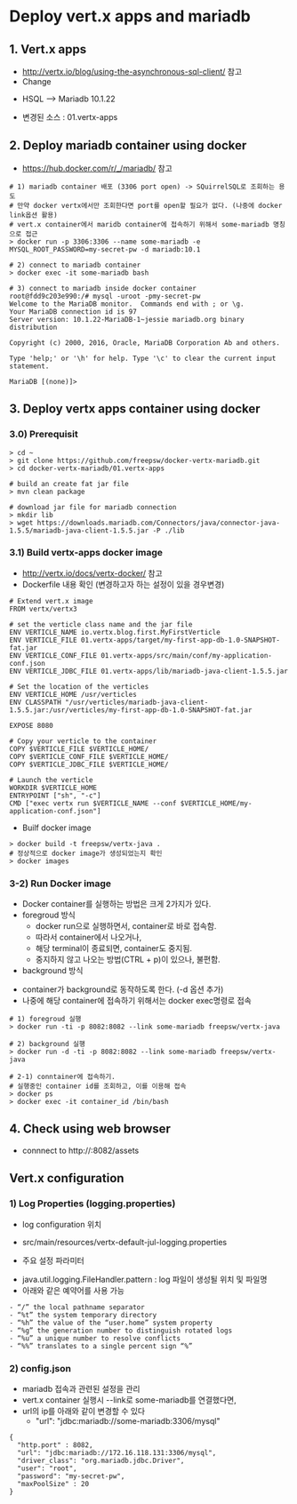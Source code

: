 # Deploy vert.x apps and mariadb

## 1. Vert.x apps
 - http://vertx.io/blog/using-the-asynchronous-sql-client/ 참고
 - Change
  * HSQL --> Mariadb 10.1.22
 - 변경된 소스 : 01.vertx-apps


## 2. Deploy mariadb container using docker
 - https://hub.docker.com/r/_/mariadb/ 참고
 ```
 # 1) mariadb container 배포 (3306 port open) -> SQuirrelSQL로 조회하는 용도
 # 만약 docker vertx에서만 조회한다면 port를 open할 필요가 없다. (나중에 docker link옵션 활용)
 # vert.x container에서 maridb container에 접속하기 위해서 some-mariadb 명칭으로 접근
 > docker run -p 3306:3306 --name some-mariadb -e MYSQL_ROOT_PASSWORD=my-secret-pw -d mariadb:10.1

 # 2) connect to mariadb container
 > docker exec -it some-mariadb bash

 # 3) connect to mariadb inside docker container
 root@fdd9c203e990:/# mysql -uroot -pmy-secret-pw  
 Welcome to the MariaDB monitor.  Commands end with ; or \g.
 Your MariaDB connection id is 97
 Server version: 10.1.22-MariaDB-1~jessie mariadb.org binary distribution

 Copyright (c) 2000, 2016, Oracle, MariaDB Corporation Ab and others.

 Type 'help;' or '\h' for help. Type '\c' to clear the current input statement.

 MariaDB [(none)]>
 ```

## 3. Deploy vertx apps container using docker
### 3.0) Prerequisit
 ```
 > cd ~
 > git clone https://github.com/freepsw/docker-vertx-mariadb.git
 > cd docker-vertx-mariadb/01.vertx-apps

 # build an create fat jar file
 > mvn clean package

 # download jar file for mariadb connection
 > mkdir lib
 > wget https://downloads.mariadb.com/Connectors/java/connector-java-1.5.5/mariadb-java-client-1.5.5.jar -P ./lib
 ```

### 3.1) Build vertx-apps docker image
 - http://vertx.io/docs/vertx-docker/ 참고
 - Dockerfile 내용 확인 (변경하고자 하는 설정이 있을 경우변경)
 ```
 # Extend vert.x image
 FROM vertx/vertx3

 # set the verticle class name and the jar file
 ENV VERTICLE_NAME io.vertx.blog.first.MyFirstVerticle
 ENV VERTICLE_FILE 01.vertx-apps/target/my-first-app-db-1.0-SNAPSHOT-fat.jar
 ENV VERTICLE_CONF_FILE 01.vertx-apps/src/main/conf/my-application-conf.json
 ENV VERTICLE_JDBC_FILE 01.vertx-apps/lib/mariadb-java-client-1.5.5.jar

 # Set the location of the verticles
 ENV VERTICLE_HOME /usr/verticles
 ENV CLASSPATH "/usr/verticles/mariadb-java-client-1.5.5.jar:/usr/verticles/my-first-app-db-1.0-SNAPSHOT-fat.jar

 EXPOSE 8080

 # Copy your verticle to the container
 COPY $VERTICLE_FILE $VERTICLE_HOME/
 COPY $VERTICLE_CONF_FILE $VERTICLE_HOME/
 COPY $VERTICLE_JDBC_FILE $VERTICLE_HOME/

 # Launch the verticle
 WORKDIR $VERTICLE_HOME
 ENTRYPOINT ["sh", "-c"]
 CMD ["exec vertx run $VERTICLE_NAME --conf $VERTICLE_HOME/my-application-conf.json"]
 ```
 - Builf docker image
 ```
 > docker build -t freepsw/vertx-java .
 # 정상적으로 docker image가 생성되었는지 확인
 > docker images
 ```

### 3-2) Run Docker image
 - Docker container를 실행하는 방법은 크게 2가지가 있다.
 - foregroud 방식
   * docker run으로 실행하면서, container로 바로 접속함.
   * 따라서 container에서 나오거나,
   * 해당 terminal이 종료되면, container도 중지됨.
   * 중지하지 않고 나오는 방법(CTRL + p)이 있으나, 불편함.
  - background 방식
   * container가 background로 동작하도록 한다. (-d 옵션 추가)
   * 나중에 해당 container에 접속하기 위해서는 docker exec명령로 접속

 ```
 # 1) foregroud 실행
 > docker run -ti -p 8082:8082 --link some-mariadb freepsw/vertx-java

 # 2) background 실행
 > docker run -d -ti -p 8082:8082 --link some-mariadb freepsw/vertx-java

 # 2-1) conntainer에 접속하기.
 # 실행중인 container id를 조회하고, 이를 이용해 접속
 > docker ps
 > docker exec -it container_id /bin/bash

 ```

## 4. Check using web browser
 - connnect to http://<ip>:8082/assets



## Vert.x configuration
### 1) Log Properties (logging.properties)
 - log configuration 위치
  * src/main/resources/vertx-default-jul-logging.properties
 - 주요 설정 파라미터
  * java.util.logging.FileHandler.pattern : log 파일이 생성될 위치 및 파일명
  * 아래와 같은 예약어를 사용 가능
  ```
  - “/” the local pathname separator
  - “%t” the system temporary directory
  - “%h” the value of the “user.home” system property
  - “%g” the generation number to distinguish rotated logs
  - “%u” a unique number to resolve conflicts
  - “%%” translates to a single percent sign “%”
  ```

### 2) config.json
 - mariadb 접속과 관련된 설정을 관리
 - vert.x container 실행시 --link로 some-mariadb를 연결했다면,
 - url의 ip를 아래와 같이 변경할 수 있다
   * "url": "jdbc:mariadb://some-mariadb:3306/mysql"

 ```
 {
   "http.port" : 8082,
   "url": "jdbc:mariadb://172.16.118.131:3306/mysql",
   "driver_class": "org.mariadb.jdbc.Driver",
   "user": "root",
   "password": "my-secret-pw",
   "maxPoolSize" : 20
 }
 ```
